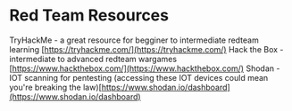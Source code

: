 # Red Team Resources

TryHackMe - a great resource for begginer to intermediate redteam learning [https://tryhackme.com/](https://tryhackme.com/)
Hack the Box - intermediate to advanced redteam wargames [https://www.hackthebox.com/](https://www.hackthebox.com/)
Shodan - IOT scanning for pentesting (accessing these IOT devices could mean you're breaking the law)[https://www.shodan.io/dashboard](https://www.shodan.io/dashboard)
